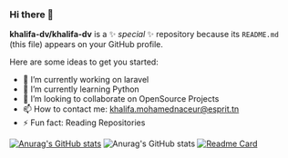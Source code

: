 ### Hi there 👋


**khalifa-dv/khalifa-dv** is a ✨ _special_ ✨ repository because its `README.md` (this file) appears on your GitHub profile.

Here are some ideas to get you started:

- 🔭 I’m currently working on laravel
- 🌱 I’m currently learning Python
- 👯 I’m looking to collaborate on OpenSource Projects
- 📫 How to contact me: khalifa.mohamednaceur@esprit.tn
- ⚡ Fun fact: Reading Repositories

[![Anurag's GitHub stats](https://github-readme-stats.vercel.app/api?username=khalifa-dv)](https://github.com/anuraghazra/github-readme-stats)
![Anurag's GitHub stats](https://github-readme-stats.vercel.app/api?username=khalifa-dv&show_icons=true&theme=radical)
[![Readme Card](https://github-readme-stats.vercel.app/api/pin/?username=khalifa-dv&repo=github-readme-stats)](https://github.com/anuraghazra/github-readme-stats)
